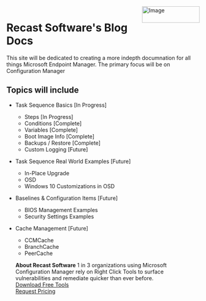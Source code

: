 <img style="float: right;" src="https://docs.recastsoftware.com/media/Recast-Logo-Dark_Horizontal_nav.png"  alt="Image" height="43" width="150">

# Recast Software's Blog Docs

This site will be dedicated to creating a more indepth documnation for all things Microsoft Endpoint Manager.  The primary focus will be on Configuration Manager

## Topics will include

- Task Sequence Basics [In Progress]
  - Steps [In Progress]
  - Conditions [Complete]
  - Variables [Complete]
  - Boot Image Info [Complete]
  - Backups / Restore [Complete]
  - Custom Logging [Future]
- Task Sequence Real World Examples [Future]
  - In-Place Upgrade
  - OSD
  - Windows 10 Customizations in OSD
- Baselines & Configuration Items [Future]
  - BIOS Management Examples
  - Security Settings Examples
- Cache Management [Future]
  - CCMCache
  - BranchCache
  - PeerCache

  **About Recast Software**
1 in 3 organizations using Microsoft Configuration Manager rely on Right Click Tools to surface vulnerabilities and remediate quicker than ever before.  
[Download Free Tools](https://www.recastsoftware.com/?utm_source=cmdocs&utm_medium=referral&utm_campaign=cmdocs#formarea)  
[Request Pricing](https://www.recastsoftware.com/pricing?utm_source=cmdocs&utm_medium=referral&utm_campaign=cmdocs)

